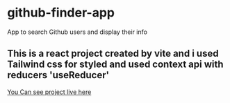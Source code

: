 <h1>github-finder-app</h1>

<p>App to search Github users and display their info</p>

<h2>This is a react project created by vite and i used Tailwind css for styled and used context api with reducers 'useReducer'</h2>

<a href="https://github-finder-app-beta-eosin.vercel.app/" target="_blank">You Can see project live here</a>
